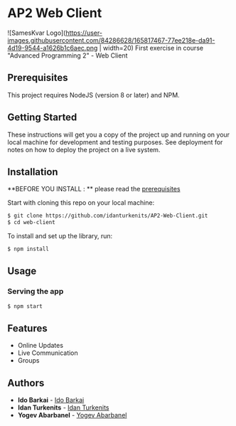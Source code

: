 # AP2 Web Client 
![SamesKvar Logo](https://user-images.githubusercontent.com/84286628/165817467-77ee218e-da91-4d19-9544-a1626b1c6aec.png | width=20)
First exercise in course "Advanced Programming 2" - Web Client

## Prerequisites
This project requires NodeJS (version 8 or later) and NPM.

## Getting Started

These instructions will get you a copy of the project up and running on your local machine for development and testing purposes. See deployment for notes on how to deploy the project on a live system.

## Installation

**BEFORE YOU INSTALL : ** please read the [prerequisites](#prerequisites)

Start with cloning this repo on your local machine:

```sh
$ git clone https://github.com/idanturkenits/AP2-Web-Client.git
$ cd web-client
```

To install and set up the library, run:

```sh
$ npm install
```
## Usage

### Serving the app

```sh
$ npm start
```

## Features
- Online Updates
- Live Communication
- Groups

## Authors

* **Ido Barkai** - [Ido Barkai](https://github.com/idob10)
* **Idan Turkenits** - [Idan Turkenits](https://github.com/idanturkenits)
* **Yogev Abarbanel** - [Yogev Abarbanel](https://github.com/Yogev173)